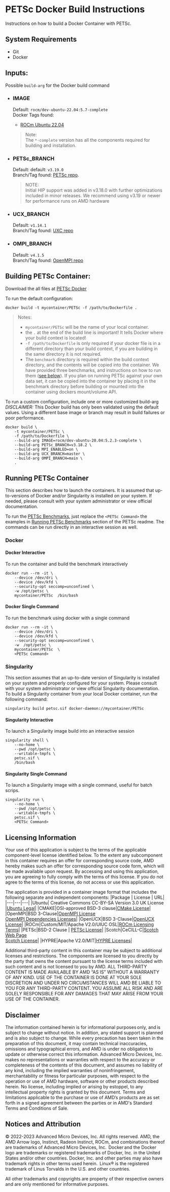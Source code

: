 # PETSc Docker Build Instructions
Instructions on how to build a Docker Container with PETSc.

## System Requirements
- Git
- Docker

## Inputs:
Possible `build-arg` for the Docker build command    

- ### IMAGE
    Default: `rocm/dev-ubuntu-22.04:5.7-complete`  
    Docker Tags found: 
    - [ROCm Ubuntu 22.04](https://hub.docker.com/r/rocm/dev-ubuntu-22.04)
    > Note:  
    > The `*-complete` version has all the components required for building and installation.  

- ### PETSc_BRANCH
    Default: default: `v3.19.0`  
    Branch/Tag found: [ PETSc repo](https://github.com/petsc/petsc.git).
    >NOTE:  
    >Initial HIP support was added in v3.18.0 with further optimizations included in minor releases. We recommend using v3.19 or newer for performance runs on AMD hardware

- ### UCX_BRANCH
    Default: `v1.14.1`  
    Branch/Tag found: [UXC repo](https://github.com/openucx/ucx)

- ### OMPI_BRANCH
    Default: `v4.1.5`  
    Branch/Tag found: [OpenMPI repo](https://github.com/open-mpi/ompi)

## Building PETSc Container:
Download the all files at [PETSc Docker](/petsc/docker/)  

To run the default configuration:
```
docker build -t mycontainer/PETSc -f /path/to/Dockerfile . 
```
>Notes:  
>- `mycontainer/PETSc` will be the name of your local container.
>- the `.` at the end of the build line is important! It tells Docker where your build context is located!
>- `-f /path/to/Dockerfile` is only required if your docker file is in a different directory than your build context, if you are building in the same directory it is not required. 
>- The `benchmark` directory is required within the build context directory, and the contents will be copied into the container. We have provided three benchmarks, and instructions on how to run them ([see below](#running-PETSc-container)). If you plan on running PETSc against your own data set, it can be copied into the container by placing it in the benchmark directory before building or mounted into the container using dockers mount/volume API. 



To run a custom configuration, include one or more customized build-arg  
*DISCLAIMER:* This Docker build has only been validated using the default values. Using a different base image or branch may result in build failures or poor performance.
```
docker build \
    -t mycontainer/PETSc \
    -f /path/to/Dockerfile \
    --build-arg IMAGE=rocm/dev-ubuntu-20.04:5.2.3-complete \
    --build-arg PETSc_BRANCH=v3.18.2 \
    --build-arg MPI_ENABLED=on \
    --build-arg UCX_BRANCH=master \
    --build-arg OMPI_BRANCH=main \
    . 
```


## Running PETSc Container
This section describes how to launch the containers. It is assumed that up-to-versions of Docker and/or Singularity is installed on your system.
If needed, please consult with your system administrator or view official documentation.

To run the [PETSc Benchmarks](/petsc/README.md#running-petsc-benchmark), just replace the `<PETSc Command>` the examples in [Running PETSc Benchmarks](/petsc/README.md#running-petsc-benchmark) section of the PETSc readme. The commands can be run directly in an interactive session as well. 

### Docker

#### Docker Interactive
To run the container and build the benchmark interactively 
``` 
docker run --rm -it \
    --device /dev/dri \
    --device /dev/kfd \
    --security-opt seccomp=unconfined \
    -w /opt/petsc \
    mycontainer/PETSc  /bin/bash
```

#### Docker Single Command
To run the benchmark using docker with a single command
```
docker run --rm -it \
    --device /dev/dri \
    --device /dev/kfd \
    --security-opt seccomp=unconfined \
    -w  /opt/petsc \
    mycontainer/PETSc  \
    <PETSc Command> 
```

### Singularity
This section assumes that an up-to-date version of Singularity is installed on your system and properly configured for your system. Please consult with your system administrator or view official Singularity documentation.
To build a Singularity container from your local Docker container, run the following command:
```
singularity build petsc.sif docker-daemon://mycontainer/PETSc
```


#### Singularity Interactive
To launch a Singularity image build into an interactive session
```
singularity shell \
    --no-home \
    --pwd /opt/petsc \
    --writable-tmpfs \
    petsc.sif \
    /bin/bash
```

#### Singularity Single Command
To launch a Singularity image with a single command, useful for batch scrips. 
```
singularity run \
    --no-home \
    --pwd /opt/petsc \
    --writable-tmpfs \
    petsc.sif \
    <PETSc Command>
```



## Licensing Information 
Your use of this application is subject to the terms of the applicable component-level license identified below. To the extent any subcomponent in this container requires an offer for corresponding source code, AMD hereby makes such an offer for corresponding source code form, which will be made available upon request. By accessing and using this application, you are agreeing to fully comply with the terms of this license. If you do not agree to the terms of this license, do not access or use this application. 

The application is provided in a container image format that includes the following separate and independent components:
|Package | License | URL|
|---|---|---|
|Ubuntu| Creative Commons CC-BY-SA Version 3.0 UK License |[Ubuntu Legal](https://ubuntu.com/legal)|
|CMAKE|OSI-approved BSD-3 clause|[CMake License](https://cmake.org/licensing/)|
|OpenMPI|BSD 3-Clause|[OpenMPI License](https://www-lb.open-mpi.org/community/license.php)<br /> [OpenMPI Dependencies Licenses](https://docs.open-mpi.org/en/v5.0.x/license/index.html)|
|OpenUCX|BSD 3-Clause|[OpenUCX License](https://openucx.org/license/)|
|ROCm|Custom/MIT/Apache V2.0/UIUC OSL|[ROCm Licensing Terms](https://rocm.docs.amd.com/en/latest/release/licensing.html)|
|PETSc|BSD-2 Clause | [PETSc License](https://petsc.org/release/install/license/)|
|Scotch|CeCILL-C|[Scotch Web Page](https://www.labri.fr/perso/pelegrin/scotch/)<br /> [Scotch License](https://gitlab.inria.fr/scotch/scotch/-/blob/master/LICENSE_en.txt)|
|HYPRE|Apache V2.0/MIT|[HYPRE Licenses](https://github.com/hypre-space/hypre#license)|


Additional third-party content in this container may be subject to additional licenses and restrictions. The components are licensed to you directly by the party that owns the content pursuant to the license terms included with such content and is not licensed to you by AMD. ALL THIRD-PARTY CONTENT IS MADE AVAILABLE BY AMD “AS IS” WITHOUT A WARRANTY OF ANY KIND. USE OF THE CONTAINER IS DONE AT YOUR SOLE DISCRETION AND UNDER NO CIRCUMSTANCES WILL AMD BE LIABLE TO YOU FOR ANY THIRD-PARTY CONTENT. YOU ASSUME ALL RISK AND ARE SOLELY RESPONSIBLE FOR ANY DAMAGES THAT MAY ARISE FROM YOUR USE OF THE CONTAINER. 

## Disclaimer  
The information contained herein is for informational purposes only, and is subject to change without notice. In addition, any stated support is planned and is also subject to change. While every precaution has been taken in the preparation of this document, it may contain technical inaccuracies, omissions and typographical errors, and AMD is under no obligation to update or otherwise correct this information. Advanced Micro Devices, Inc. makes no representations or warranties with respect to the accuracy or completeness of the contents of this document, and assumes no liability of any kind, including the implied warranties of noninfringement, merchantability or fitness for particular purposes, with respect to the operation or use of AMD hardware, software or other products described herein. No license, including implied or arising by estoppel, to any intellectual property rights is granted by this document. Terms and limitations applicable to the purchase or use of AMD’s products are as set forth in a signed agreement between the parties or in AMD's Standard Terms and Conditions of Sale.   

## Notices and Attribution  
© 2022-2023 Advanced Micro Devices, Inc. All rights reserved. AMD, the AMD Arrow logo, Instinct, Radeon Instinct, ROCm, and combinations thereof are trademarks of Advanced Micro Devices, Inc.  
Docker and the Docker logo are trademarks or registered trademarks of Docker, Inc. in the United States and/or other countries. Docker, Inc. and other parties may also have trademark rights in other terms used herein.  Linux® is the registered trademark of Linus Torvalds in the U.S. and other countries.    

All other trademarks and copyrights are property of their respective owners and are only mentioned for informative purposes.   


